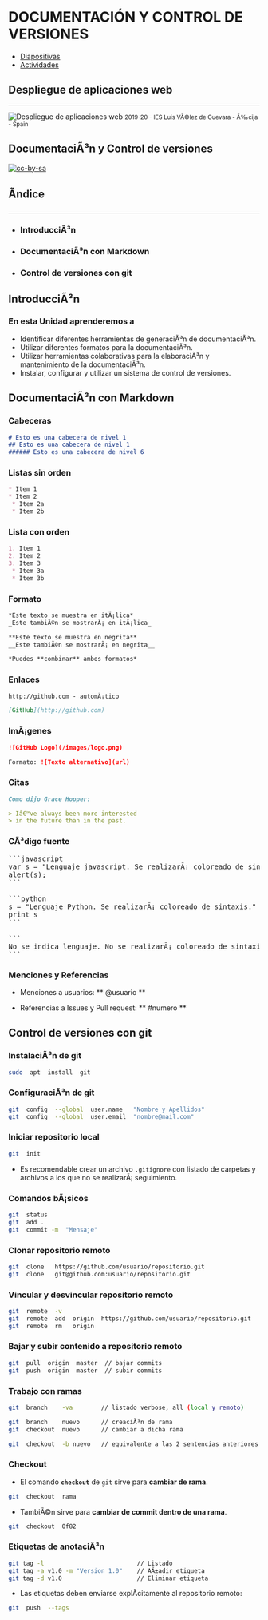 # DOCUMENTACIÓN Y CONTROL DE VERSIONES

- [Diapositivas](http://jamj2000.github.io/despliegueaplicacionesweb/6/diapositivas)
- [Actividades](http://jamj2000.github.io/despliegueaplicacionesweb/6/actividades)

<!---
Ejemplos de inserciÃ³n de videos

<video class="stretch" controls><source src="http://clips.vorwaerts-gmbh.de/big_buck_bunny.mp4" type="video/mp4"></video>
<iframe width="560" height="315" src="https://www.youtube.com/embed/3RBq-WlL4cU" frameborder="0" allowfullscreen></iframe>

slide: data-background="#ff0000" 
element: class="fragment" data-fragment-index="1"
-->

## Despliegue de aplicaciones web
---
![Despliegue de aplicaciones web](http://jamj2000.github.io/despliegueaplicacionesweb/despliegueaplicacionesweb.png)
<small> 2019-20 - IES Luis VÃ©lez de Guevara - Ã‰cija - Spain </small>


## DocumentaciÃ³n y Control de versiones

[![cc-by-sa](http://jamj2000.github.io/despliegueaplicacionesweb/cc-by-sa.png)](http://creativecommons.org/licenses/by-sa/4.0/)


## Ãndice
--- 
- ### IntroducciÃ³n
- ### DocumentaciÃ³n con Markdown
- ### Control de versiones con git

<!--- Note: Nota a pie de pÃ¡gina. -->



## IntroducciÃ³n


### En esta Unidad aprenderemos a

- Identificar diferentes herramientas de generaciÃ³n de documentaciÃ³n.
- Utilizar diferentes formatos para la documentaciÃ³n.
- Utilizar herramientas colaborativas para la elaboraciÃ³n y mantenimiento de la documentaciÃ³n.
- Instalar, configurar y utilizar un sistema de control de versiones.



## DocumentaciÃ³n con Markdown


### Cabeceras

```markdown
# Esto es una cabecera de nivel 1
## Esto es una cabecera de nivel 1
###### Esto es una cabecera de nivel 6
```


### Listas sin orden

```markdown
* Item 1
* Item 2
 * Item 2a
 * Item 2b
```


### Lista con orden

```markdown
1. Item 1
2. Item 2
3. Item 3
 * Item 3a
 * Item 3b
```


### Formato

```markdown
*Este texto se muestra en itÃ¡lica*
_Este tambiÃ©n se mostrarÃ¡ en itÃ¡lica_

**Este texto se muestra en negrita**
__Este tambiÃ©n se mostrarÃ¡ en negrita__

*Puedes **combinar** ambos formatos*
```


### Enlaces

```markdown
http://github.com - automÃ¡tico

[GitHub](http://github.com)
```


### ImÃ¡genes

```markdown
![GitHub Logo](/images/logo.png)

Formato: ![Texto alternativo](url)
```


### Citas

```markdown
Como dijo Grace Hopper:

> Iâ€™ve always been more interested
> in the future than in the past.
```


### CÃ³digo fuente

<pre>
```javascript
var s = "Lenguaje javascript. Se realizarÃ¡ coloreado de sintaxis.";
alert(s); 
```

```python
s = "Lenguaje Python. Se realizarÃ¡ coloreado de sintaxis."
print s
```

```
No se indica lenguaje. No se realizarÃ¡ coloreado de sintaxis. 
```
</pre>


### Menciones y Referencias
- Menciones a usuarios:  ** @usuario **

- Referencias a Issues y Pull request:  **  #numero ** 



## Control de versiones con git


### InstalaciÃ³n de git

```bash
sudo  apt  install  git
```


### ConfiguraciÃ³n de git

```bash
git  config  --global  user.name   "Nombre y Apellidos"
git  config  --global  user.email  "nombre@mail.com"
```


### Iniciar repositorio local

```bash
git  init
```

- Es recomendable crear un archivo `.gitignore` con listado de carpetas y archivos a los que no se realizarÃ¡ seguimiento.


### Comandos bÃ¡sicos

```bash
git  status
git  add .
git  commit -m  "Mensaje"
```


### Clonar repositorio remoto 

```bash
git  clone   https://github.com/usuario/repositorio.git
git  clone   git@github.com:usuario/repositorio.git
```


### Vincular y desvincular repositorio remoto

```bash
git  remote  -v
git  remote  add  origin  https://github.com/usuario/repositorio.git
git  remote  rm   origin
```


### Bajar y subir contenido a repositorio remoto

```bash
git  pull  origin  master  // bajar commits
git  push  origin  master  // subir commits
```


###  Trabajo con ramas

```bash
git  branch    -va        // listado verbose, all (local y remoto)

git  branch    nuevo      // creaciÃ³n de rama
git  checkout  nuevo      // cambiar a dicha rama

git  checkout  -b nuevo   // equivalente a las 2 sentencias anteriores
```


### Checkout

- El comando **`checkout`** de `git` sirve para **cambiar de rama**.

```bash
git  checkout  rama
```

- TambiÃ©n sirve para **cambiar de commit dentro de una rama**.

```bash
git  checkout  0f82
```


### Etiquetas de anotaciÃ³n

```bash
git tag -l                          // Listado
git tag -a v1.0 -m "Version 1.0"    // AÃ±adir etiqueta
git tag -d v1.0                     // Eliminar etiqueta
```

- Las etiquetas deben enviarse explÃ­citamente al repositorio remoto:

```bash
git  push  --tags
```
